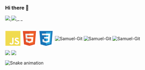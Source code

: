 ### Hi there 👋

<div alinhar = "centro">
  <a href="https://github.com/samuelpalmeira">
  <img height="180em" src="https://github-readme-stats.vercel.app/api?username=samuelpalmeira&show_icons=true&theme=dracula&include_all_commits=true*count_private=true" /__>
  <img height="180em" src="https://github-readme-stats.vercel.app/api/top-langs/?username=samuelpalmeira&layout=compact&langs_count=16&theme=dracula" /__>
 <a/>_ _
</div>

<estilo div = "display: inline_block"><br>
  <img align="center" alt="Samuel-Js" height="50" width="50" src="https://raw.githubusercontent.com/devicons/devicon/master/icons/javascript/javascript-plain.svg">
  <img align="center" alt="Samuel-HTML" height="50" width="50" src="https://raw.githubusercontent.com/devicons/devicon/master/icons/html5/html5-original.svg">
  <img align="center" alt="Samuel-CSS" height="50" width="50" src="https://raw.githubusercontent.com/devicons/devicon/master/icons/css3/css3-original.svg">
  <img align="center" alt="Samuel-Git" hieght="50" width="50" src="https://upload.wikimedia.org/wikipedia/commons/thumb/3/3f/Git_icon.svg/480px-Git_icon.svg.png">
  <img align="center" alt="Samuel-Git" hieght="50" width="50" src="https://www.svgrepo.com/show/332084/github.svg">
  <img align="center" alt="Samuel-Git" hieght="50" width="50" src="https://www.svgrepo.com/show/7344/sql-file-format-symbol.svg">
</div>

<div>
  <a href="https://www.linkedin.com/in/samuel-palmeira-45bba722b"><img src="https://img.shields.io/badge/-LinkedIn-%230077B5?style=for-the-badge&logo=linkedin&logoColor=white" target="_blank"></a> 
    <a href = "samuelpoliveira5@gmail.com"><img src="https://img.shields.io/badge/-Gmail-%23333?style=for-the-badge&logo=gmail&logoColor=white" target="_blank"></a>  
     
  ![Snake animation](https://github.com/SamuelPalmeira/SamuelPalmeira/blob/output/github-contribution-grid-snake.svg)

</div>

